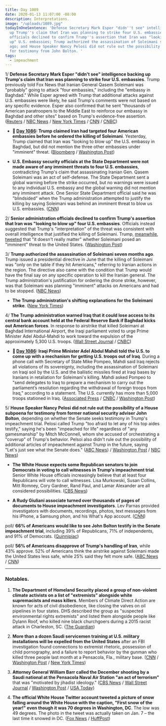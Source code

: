 ```yaml
---
title: Day 1089
date: 2020-01-13 11:07:00 -08:00
description: Interpretations.
image: "/uploads/1089.jpg"
todayInOneSentence: 'Defense Secretary Mark Esper "didn''t see" intelligence backing
  up Trump''s claim that Iran was planning to strike four U.S. embassies; Senior administration
  officials declined to confirm Trump''s assertion that Iran was "looking to blow
  up" U.S. embassies; Trump authorized the assassination of Soleimani seven months
  ago; and House Speaker Nancy Pelosi did not rule out the possibility of a subpoena
  for testimony from John Bolton. '
tags:
  - impeachment
---
```


1/ **Defense Secretary Mark Esper "didn't see" intelligence backing up Trump's claim that Iran was planning to strike four U.S. embassies**. Trump previously told Fox News that Iranian General Qasem Soleimani was "probably" going to attack "four embassies," including the "embassy in Baghdad." While Esper agreed with Trump that additional attacks against U.S. embassies were likely, he said Trump's comments were not based on any specific evidence. Esper also confirmed that he sent "thousands of American paratroopers to the Middle East to reinforce our embassy in Baghdad and other sites" based on Trump's evidence-free assertion. ([Reuters](https://www.reuters.com/article/us-iraq-security-usa/pentagon-chief-says-no-specific-evidence-iran-was-plotting-to-attack-four-u-s-embassies-idUSKBN1ZB0KM) / [NBC News](https://www.nbcnews.com/politics/national-security/esper-said-he-didn-t-see-intelligence-backing-trump-claim-n1114166) / [New York Times](https://www.nytimes.com/2020/01/12/us/politics/trump-suleimani-explanations.html) / [CNN](https://www.cnn.com/2020/01/13/politics/donald-trump-iran-soleimani-iraq-schiff-democrats-intelligence/index.html) / [CNBC](https://www.cnbc.com/2020/01/12/defense-secretary-esper-says-trump-didnt-cite-specific-evidence-on-iran-threat-to-four-us-embassies.html))

* **📌 [Day 1086](https://whatthefuckjusthappenedtoday.com/2020/01/10/day-1086/#trump-claimed-iran-had-targeted-four): Trump claimed Iran had targeted four American embassies before he ordered the killing of Soleimani**. Yesterday, Trump claimed that Iran was "looking to blow up" the U.S. embassy in Baghdad, but did not mention the three other embassies under "imminent" threat. ([Bloomberg](https://www.bloomberg.com/news/articles/2020-01-10/trump-says-iran-had-planned-to-attack-four-u-s-embassies) / [Washington Post](https://www.washingtonpost.com/national-security/trump-now-claims-four-embassies-were-under-threat-from-iran-raising-fresh-questions-about-intelligence-reports/2020/01/10/02f8d154-33e7-11ea-a053-dc6d944ba776_story.html))

*  **U.S. Embassy security officials at the State Department were not made aware of any imminent threats to four U.S. embassies**, contradicting Trump's claim that assassinating Iranian Gen. Qasem Soleimani was an act of self-defense. The State Department sent a global warning before the strike occurred, but no warnings were issued to any individual U.S. embassy and the global warning did not mention any imminent attack. One Senior State Department official said he was "blindsided" when the Trump administration attempted to justify the killing by saying Soleimani was behind an imminent threat to blow us U.S. embassies. ([CNN](https://www.cnn.com/2020/01/13/politics/state-embassy-threat-iran-blindsideded/index.html))

2/ **Senior administration officials declined to confirm Trump's assertion that Iran was "looking to blow up" four U.S. embassies**. Officials instead suggested that Trump's "interpretation" of the threat was consistent with overall intelligence that justified the killing of Soleimani. Trump, [meanwhile](https://www.washingtonpost.com/national-security/trump-says-it-doesnt-really-matter-if-iranian-general-posed-an-imminent-threat/2020/01/13/c9f7ea1c-362e-11ea-9541-9107303481a4_story.html), [tweeted](https://twitter.com/realDonaldTrump/status/1216754098382524422) that "it doesn't really matter" whether Soleimani posed an "imminent" threat to the United States. ([Washington Post](https://www.washingtonpost.com/national-security/senior-administration-officials-struggle-to-explain-intelligence-behind-killing-of-soleimani/2020/01/12/daf7e896-3582-11ea-bf30-ad313e4ec754_story.html))

3/ **Trump authorized the assassination of Soleimani seven months ago**. Trump issued a presidential directive in June that the killing of Soleimani was "only on the table if they hit Americans," referring to Iranian actions in the region. The directive also came with the condition that Trump would have the final say on any specific operation to kill the Iranian general. The Trump administration's justification for ordering the drone strike, however, was that Soleimani was planning "imminent" attacks on Americans and had to be stopped. ([NBC News](https://www.nbcnews.com/politics/national-security/trump-authorized-soleimani-s-killing-7-months-ago-conditions-n1113271))

* **The Trump administration's shifting explanations for the Soleimani strike**. ([New York Times](https://www.nytimes.com/2020/01/12/us/politics/trump-suleimani-explanations.html))

4/ **The Trump administration warned Iraq that it could lose access to its central bank account held at the Federal Reserve Bank if Baghdad kicks out American forces**. In response to airstrike that killed Soleimani at Baghdad International Airport, the Iraqi parliament voted to urge Prime Minister Adel Abdul-Mahdi to work toward the expulsion of the approximately 5,300 U.S. troops. ([Wall Street Journal](https://www.wsj.com/articles/u-s-warns-iraq-it-risks-losing-access-to-key-bank-account-if-troops-told-to-leave-11578759629) / [CNBC](https://www.cnbc.com/2020/01/11/trump-administration-warns-iraq-could-lose-new-york-fed-account-wsj.html))

* **📌 [Day 1086](https://whatthefuckjusthappenedtoday.com/2020/01/10/day-1086/#5-iraqi-prime-minister-adel-abdul-ma): Iraqi Prime Minister Adel Abdul Mahdi told the U.S. to come up with a mechanism for getting U.S. troops out of Iraq**. During a phone call with Secretary of State Mike Pompeo, Mahdi said Iraq rejects all violations of its sovereignty, including the assassination of Soleimani on Iraqi soil by the U.S. and the ballistic missiles fired at Iraqi bases by Iranians in retaliation for Soleimani's killing. Mahdi asked Pompeo to "send delegates to Iraq to prepare a mechanism to carry out the parliament’s resolution regarding the withdrawal of foreign troops from Iraq," according to a statement. The U.S. currently has more than 5,000 troops stationed in Iraq. ([Associated Press](https://apnews.com/182bae76452d7565b0a3d840ff0369cb) / [CNBC](https://www.cnbc.com/2020/01/10/state-department-tells-iraq-it-will-not-discuss-us-troop-withdrawal.html) / [Washington Post](https://www.washingtonpost.com/world/middle_east/iraq-asks-united-states-to-set-up-mechanism-for-troop-withdrawal/2020/01/10/794058ea-32f8-11ea-971b-43bec3ff9860_story.html))

5/ **House Speaker Nancy Pelosi did not rule out the possibility of a House subpoena for testimony from former national security adviser John Bolton**, depending on whether the Senate seeks testimony in Trump's impeachment trial. Pelosi called Trump "too afraid to let any of his top aides testify," saying he's been "impeached for life" regardless of "any gamesmanship" by Mitch McConnell, whom she accused of orchestrating a "coverup" of Trump's behavior. Pelsoi also didn't rule out the possibility of additional articles of impeachment against Trump in the future, saying "Let's just see what the Senate does." ([ABC News](https://abcnews.go.com/Politics/mcconnell-accountable-american-people-nancy-pelosi/story?id=68207196)) / [Washington Post](https://www.washingtonpost.com/politics/pelosi-says-trump-impeached-for-life-despite-mcconnells-gamesmanship-coverup/2020/01/12/4e75531a-3544-11ea-9541-9107303481a4_story.html) / [NBC News](https://www.nbcnews.com/politics/trump-impeachment-inquiry/pelosi-accuses-trump-cover-after-president-lashes-out-over-impeachment-n1114741))

* **The White House expects some Republican senators to join Democrats in voting to call witnesses in Trump's impeachment trial**. Senior White House officials increasingly believe that at least four Republicans will vote to call witnesses. Lisa Murkowski, Susan Collins, Mitt Romney, Cory Gardner, Rand Paul, and Lamar Alexander are all considered possibilities. ([CBS News](https://www.cbsnews.com/news/impeachment-trial-white-house-expects-republican-defections-on-calling-new-witnesses-in-the-senate/))

* **A Rudy Giuliani associate turned over thousands of pages of documents to House impeachment investigators**. Lev Parnas provided investigators with documents, recordings, photos, text messages from his iPhone, a Samsung phon, and his What's App account. ([CNN](https://www.cnn.com/2020/01/13/politics/lev-parnas-house-documents/index.html))

poll/ **66% of Americans would like to see John Bolton testify in the Senate impeachment trial**, including 39% of Republicans, 71% of independents, and 91% of Democrats. ([Quinnipiac](https://poll.qu.edu/national/release-detail?ReleaseID=3653))

poll/ **56% of Americans disapprove of Trump's handling of Iran**, while 43% approve. 52% of Americans think the airstrike against Soleimani made the United States less safe, while 25% said they felt more safe. ([ABC News](https://abcnews.go.com/Politics/majority-americans-disapprove-trumps-handling-iran-feel-safe/story?id=68219819) / [CNN](https://www.cnn.com/2020/01/12/politics/americans-disapprove-trump-handling-iran-abc-poll/index.html))

---

### Notables.

1. **The Department of Homeland Security placed a group of non-violent climate activists on a list of "extremists" alongside white supremacists and mass killers**. Members of Climate Direct Action are known for acts of civil disobedience, like closing the valves on oil pipelines in four states. DHS described the group as "suspected environmental rights extremists" and listed them alongside people like Dylann Roof, who killed nine black churchgoers during a 2015 racist attack in Charleston, SC. ([The Guardian](https://www.theguardian.com/environment/2020/jan/13/us-listed-climate-activist-group-extremists))

2. **More than a dozen Saudi servicemen training at U.S. military installations will be expelled from the United States** after an FBI investigation found connections to extremist rhetoric, possession of child pornography, and a failure to report behavior by the gunman who killed three people last month at a Pensacola, Fla., military base. ([CNN](https://www.cnn.com/2020/01/11/politics/saudi-servicemen-expelled-december-air-force-base-shooting/index.html) / [Washington Post](https://www.washingtonpost.com/national-security/saudi-military-trainees-could-be-sent-home-following-fbi-investigation-into-shooting-that-killed-three-at-pensacola-naval-base/2020/01/11/1797cc78-34e1-11ea-91fd-82d4e04a3fac_story.html) / [New York Times](https://www.nytimes.com/2020/01/12/us/politics/pensacola-shooting-saudi-trainees.html))

3. **Attorney General William Barr called the December shooting by a Saudi national at the Pensacola Naval Air Station "an act of terrorism"** that was "motivated by jihadist ideology." ([CBS News](https://www.cbsnews.com/news/pensacola-base-shooting-attorney-general-william-barr-holds-press-conference-on-investigation-watch-live-stream/) / [Wall Street Journal](https://www.wsj.com/articles/u-s-calls-pensacola-naval-base-shooting-an-act-of-terrorism-11578943612) / [Washington Post](https://www.washingtonpost.com/national-security/pensacola-shooting-was-an-act-of-terrorism-attorney-general-says/2020/01/13/34dbed8e-3629-11ea-bf30-ad313e4ec754_story.html)  / [USA Today](https://www.usatoday.com/story/news/politics/2020/01/13/naval-air-station-pensacola-shooting-act-terrorism-attorney-general-says/4454574002/))

4. **The official White House Twitter account tweeted a picture of snow falling around the White House with the caption, "First snow of the year!" even though it was 70 degrees in Washington, DC**. The low was 49 degrees. The photo in the tweet was actually taken on Jan. 7 – the last time it snowed in DC. ([Fox News](https://www.foxnews.com/politics/white-houses-first-snow-of-the-year-tweet-baffles-washington-dc-residents) / [HuffPost](https://www.huffpost.com/entry/white-house-snow-lie_n_5e1bd82ac5b6640ec3d69162))
